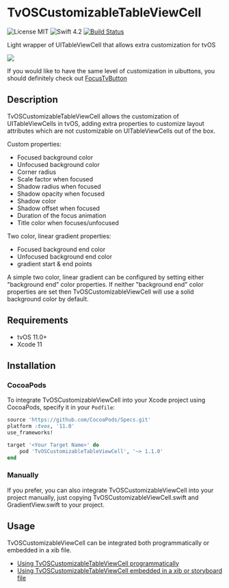 # TvOSCustomizableTableViewCell
![License MIT](https://img.shields.io/badge/license-MIT-green.svg)
![Swift 4.2](https://img.shields.io/badge/Swift-4.2-orange.svg)
[![Build Status](https://travis-ci.org/zattoo/TvOSCustomizableTableViewCell.svg?branch=master)](https://travis-ci.org/zattoo/TvOSCustomizableTableViewCell)

Light wrapper of UITableViewCell that allows extra customization for tvOS

![](art/Preview.gif)

If you would like to have the same level of customization in uibuttons, you should definitely check out [FocusTvButton](https://github.com/dcordero/FocusTvButton)

## Description

TvOSCustomizableTableViewCell allows the customization of UITableViewCells in tvOS, adding extra properties to customize layout attributes which are not customizable on UITableViewCells out of the box.

Custom properties:

- Focused background color
- Unfocused background color
- Corner radius
- Scale factor when focused
- Shadow radius when focused
- Shadow opacity when focused
- Shadow color
- Shadow offset when focused
- Duration of the focus animation
- Title color when focuses/unfocused

Two color, linear gradient properties:

- Focused background end color
- Unfocused background end color
- gradient start & end points

A simple two color, linear gradient can be configured by setting either "background end" color properties. If neither "background end" color properties are set then TvOSCustomizableViewCell will use a solid background color by default.

## Requirements

- tvOS 11.0+
- Xcode 11

## Installation

### CocoaPods

To integrate TvOSCustomizableViewCell into your Xcode project using CocoaPods, specify it in your `Podfile`:

```ruby
source 'https://github.com/CocoaPods/Specs.git'
platform :tvos, '11.0'
use_frameworks!

target '<Your Target Name>' do
    pod 'TvOSCustomizableTableViewCell', '~> 1.1.0'
end
```

### Manually

If you prefer, you can also integrate TvOSCustomizableViewCell into your project manually, just copying TvOSCustomizableViewCell.swift and GradientView.swift to your project.

## Usage

TvOSCustomizableViewCell can be integrated both programmatically or embedded in a xib file.

- [Using TvOSCustomizableTableViewCell programmatically](docs/UsageProgramatically.md)
- [Using TvOSCustomizableTableViewCell embedded in a xib or storyboard file](docs/UsageStoryboad.md)


